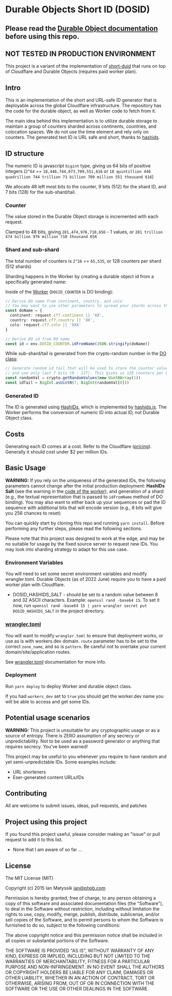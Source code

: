 # Durable Objects Short ID (DOSID)

## Please read the [Durable Object documentation](https://developers.cloudflare.com/workers/learning/using-durable-objects) before using this repo.

## NOT TESTED IN PRODUCTION ENVIRONMENT

This project is a variant of the implementation of [short-duid](https://github.com/phpb-com/short-duid-js) that runs on top of Cloudflare and Durable Objects (requires paid worker plan).

## Intro

This is an implementation of the short and URL-safe ID generator that is deployable across the global Cloudflare infrastructure. The repository has the code for the durable object, as well as Worker code to fetch from it.

The main idea behind this implementation is to utilize durable storage to maintain a group of counters sharded across continents, countries, and colocation spaces. We do not use the time element and rely only on counters. The generated text ID is URL safe and short, thanks to [hashids](https://hashids.org/).

## ID structure

The numeric ID is javascript `bigint` type, giving us 64 bits of positive integers (`2^64` == `18,446,744,073,709,551,616` or `18 quintillion 446 quadrillion 744 trillion 73 billion 709 million 551 thousand 616`)

We allocate 48 left most bits to the counter, 9 bits (512) for the shard ID, and 7 bits (128) for the sub-shard/tail.

### Counter

The value stored in the Durable Object storage is incremented with each request.

Clamped to 48 bits, giving `281,474,976,710,656` - 1 values, or `281 trillion 474 billion 976 million 710 thousand 656`

### Shard and sub-shard

The total number of counters is `2^16` == `65,535`, or 128 counters per shard (512 shards)

Sharding happens in the Worker by creating a durable object id from a specifically generated name:

Inside of the [Worker](src/index.ts) (`DOSID_COUNTER` is DO binding):

```typescript
// Derive DO name from continent, country, and colo
// You may want to use other parameters to spread your shards across the globe
const doName = {
  continent: request.cf?.continent || 'XX',
  country: request.cf?.country || 'XX',
  colo: request.cf?.colo || 'XXX'
}

// Derive DO id from DO name
const id = env.DOSID_COUNTER.idFromName(JSON.stringify(doName))
```

While sub-shard/tail is generated from the crypto-random number in the [DO class](src/idgenerator.ts):

```typescript
// Generate random id tail that will be used to store the counter value,
// and use only last 7 bits (0 - 127). This gives us 128 counters per DO shard
const randomVal = crypto.getRandomValues(new Uint8Array(1))
const idTail = BigInt.asUintN(7, BigInt(randomVal[0]))
```

### Generated ID

The ID is generated using [HashIDs](https://hashids.org/), which is implemented by [hashids.js](https://github.com/niieani/hashids.js). The Worker performs the conversion of numeric ID into actual ID, not Durable Object class.

## Costs

Generating each ID comes at a cost. Refer to the Cloudflare ([pricing](https://developers.cloudflare.com/workers/platform/pricing)). Generally it should cost under $2 per million IDs.

## Basic Usage

**WARNING:** If you rely on the uniqueness of the generated IDs, the following parameters cannot change after the initial production deployment: **HashIDs Salt** (see the warning in the [code of the worker](src/index.ts)), and generation of a shard (e.g., the textual representation that is passed to `idFromName` method of DO binding). You may also want to either back up your sequences or pad the ID sequence with additional bits that will encode version (e.g., 8 bits will give you 256 chances to reset)

You can quickly start by cloning this repo and running `yarn install`. Before performing any further steps, please read the following sections.

Please note that this project was designed to work at the edge, and may be no suitable for usage by the fixed source server to request new IDs. You may look into sharding strategy to adapt for this use case.

### Environment Variables

You will need to set some secret environment variables and modify wrangler.toml. Durable Objects (as of 2022 June) require you to have a paid worker plan with Cloudflare.

- DOSID_HASHIDS_SALT - should be set to a random value between 8 and 32 ASCII characters. Example: `openssl rand -base64 15`. To set it now, run `openssl rand -base64 15 | yarn wrangler secret put DOSID_HASHIDS_SALT` in the project directory.

### [wrangler.toml](wrangler.toml)

You will want to modify `wrangler.toml` to ensure that deployment works, or use as is with workers.dev domain. `route` parameter has to be set to the correct `zone_name`, and so is `pattern`. Be careful not to overtake your current domain/site/application routes.

See [wrangler.toml](https://developers.cloudflare.com/workers/wrangler/configuration/) documentation for more info.

### Deployment

Run `yarn deploy` to deploy Worker and durable object class.

If you had `workers_dev` set to `true` you should get the worker.dev name you will be able to access and get some IDs.

## Potential usage scenarios

**WARNING:** This project is unsuitable for any cryptographic usage or as a source of entropy. There is ZERO assumption of any secrecy or unpredictability. Not to be used as a password generator or anything that requires secrecy. You've been warned!

This project may be useful to you whenever you require to have random and yet semi-unpredictable IDs. Some examples include:

- URL shorteners
- Eser-generated content URLs/IDs

## Contributing

All are welcome to submit issues, ideas, pull requests, and patches

## Project using this project

If you found this project useful, please consider making an "issue" or pull request to add it to this list.

- None that I am aware of so far ...

## License

The MIT License (MIT)

Copyright (c) 2015 Ian Matyssik <ian@phpb.com>

Permission is hereby granted, free of charge, to any person obtaining a copy of
this software and associated documentation files (the "Software"), to deal in
the Software without restriction, including without limitation the rights to
use, copy, modify, merge, publish, distribute, sublicense, and/or sell copies of
the Software, and to permit persons to whom the Software is furnished to do so,
subject to the following conditions:

The above copyright notice and this permission notice shall be included in all
copies or substantial portions of the Software.

THE SOFTWARE IS PROVIDED "AS IS", WITHOUT WARRANTY OF ANY KIND, EXPRESS OR
IMPLIED, INCLUDING BUT NOT LIMITED TO THE WARRANTIES OF MERCHANTABILITY, FITNESS
FOR A PARTICULAR PURPOSE AND NON-INFRINGEMENT. IN NO EVENT SHALL THE AUTHORS OR
COPYRIGHT HOLDERS BE LIABLE FOR ANY CLAIM, DAMAGES OR OTHER LIABILITY, WHETHER
IN AN ACTION OF CONTRACT, TORT OR OTHERWISE, ARISING FROM, OUT OF OR IN
CONNECTION WITH THE SOFTWARE OR THE USE OR OTHER DEALINGS IN THE SOFTWARE.
